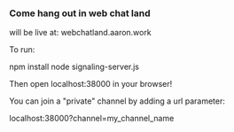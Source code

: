 ### Come hang out in web chat land
will be live at:
webchatland.aaron.work

To run:

npm install
node signaling-server.js

Then open localhost:38000 in your browser!

You can join a "private" channel by adding a url parameter:

localhost:38000?channel=my_channel_name
